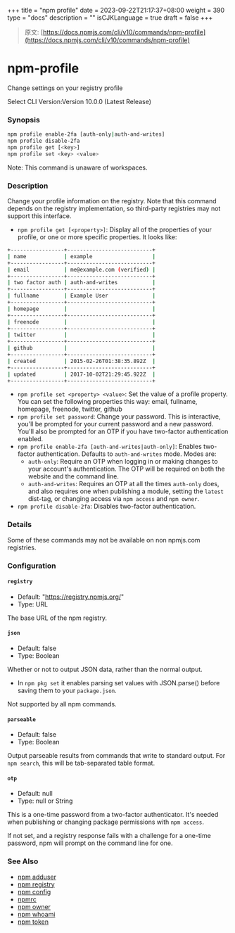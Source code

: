 +++
title = "npm profile"
date = 2023-09-22T21:17:37+08:00
weight = 390
type = "docs"
description = ""
isCJKLanguage = true
draft = false
+++

> 原文: [https://docs.npmjs.com/cli/v10/commands/npm-profile](https://docs.npmjs.com/cli/v10/commands/npm-profile)

# npm-profile

Change settings on your registry profile

Select CLI Version:Version 10.0.0 (Latest Release)

### Synopsis



```bash
npm profile enable-2fa [auth-only|auth-and-writes]
npm profile disable-2fa
npm profile get [<key>]
npm profile set <key> <value>
```

Note: This command is unaware of workspaces.

### Description

Change your profile information on the registry. Note that this command depends on the registry implementation, so third-party registries may not support this interface.

- `npm profile get [<property>]`: Display all of the properties of your profile, or one or more specific properties. It looks like:



```bash
+-----------------+---------------------------+
| name            | example                   |
+-----------------+---------------------------+
| email           | me@example.com (verified) |
+-----------------+---------------------------+
| two factor auth | auth-and-writes           |
+-----------------+---------------------------+
| fullname        | Example User              |
+-----------------+---------------------------+
| homepage        |                           |
+-----------------+---------------------------+
| freenode        |                           |
+-----------------+---------------------------+
| twitter         |                           |
+-----------------+---------------------------+
| github          |                           |
+-----------------+---------------------------+
| created         | 2015-02-26T01:38:35.892Z  |
+-----------------+---------------------------+
| updated         | 2017-10-02T21:29:45.922Z  |
+-----------------+---------------------------+
```

- `npm profile set <property> <value>`: Set the value of a profile property. You can set the following properties this way: email, fullname, homepage, freenode, twitter, github
- `npm profile set password`: Change your password. This is interactive, you'll be prompted for your current password and a new password. You'll also be prompted for an OTP if you have two-factor authentication enabled.
- `npm profile enable-2fa [auth-and-writes|auth-only]`: Enables two-factor authentication. Defaults to `auth-and-writes` mode. Modes are:
  - `auth-only`: Require an OTP when logging in or making changes to your account's authentication. The OTP will be required on both the website and the command line.
  - `auth-and-writes`: Requires an OTP at all the times `auth-only` does, and also requires one when publishing a module, setting the `latest` dist-tag, or changing access via `npm access` and `npm owner`.
- `npm profile disable-2fa`: Disables two-factor authentication.

### Details

Some of these commands may not be available on non npmjs.com registries.

### Configuration

#### `registry`

- Default: "https://registry.npmjs.org/"
- Type: URL

The base URL of the npm registry.

#### `json`

- Default: false
- Type: Boolean

Whether or not to output JSON data, rather than the normal output.

- In `npm pkg set` it enables parsing set values with JSON.parse() before saving them to your `package.json`.

Not supported by all npm commands.

#### `parseable`

- Default: false
- Type: Boolean

Output parseable results from commands that write to standard output. For `npm search`, this will be tab-separated table format.

#### `otp`

- Default: null
- Type: null or String

This is a one-time password from a two-factor authenticator. It's needed when publishing or changing package permissions with `npm access`.

If not set, and a registry response fails with a challenge for a one-time password, npm will prompt on the command line for one.

### See Also

- [npm adduser](https://docs.npmjs.com/cli/v10/commands/npm-adduser)
- [npm registry](https://docs.npmjs.com/cli/v10/using-npm/registry)
- [npm config](https://docs.npmjs.com/cli/v10/commands/npm-config)
- [npmrc](https://docs.npmjs.com/cli/v10/configuring-npm/npmrc)
- [npm owner](https://docs.npmjs.com/cli/v10/commands/npm-owner)
- [npm whoami](https://docs.npmjs.com/cli/v10/commands/npm-whoami)
- [npm token](https://docs.npmjs.com/cli/v10/commands/npm-token)
